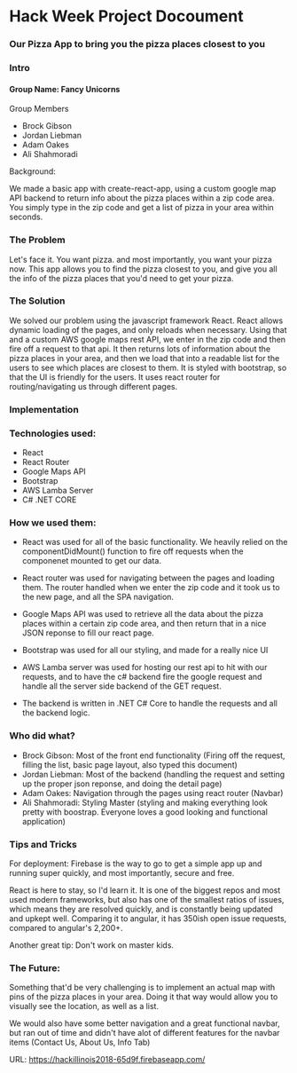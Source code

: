 # Hack Week Project Docoument

### Our Pizza App to bring you the pizza places closest to you

### Intro

#### Group Name: Fancy Unicorns

Group Members

- Brock Gibson
- Jordan Liebman
- Adam Oakes
- Ali Shahmoradi

Background:

We made a basic app with create-react-app, using a custom google map API backend to return info about the pizza places within a zip code area. You simply type in the zip code and get a list of pizza in your area within seconds.

### The Problem

Let's face it. You want pizza. and most importantly, you want your pizza now. This app allows you to find the pizza closest to you, and give you all the info of the pizza places that you'd need to get your pizza.

### The Solution

We solved our problem using the javascript framework React. React allows dynamic loading of the pages, and only reloads when necessary.
Using that and a custom AWS google maps rest API, we enter in the zip code and then fire off a request to that api. It then returns lots of information about the pizza places in your area, and then we load that into a readable list for the users to see which places are closest to them. It is styled with bootstrap, so that the UI is friendly for the users. It uses react router for routing/navigating us through different pages.

### Implementation

### Technologies used:

- React
- React Router
- Google Maps API
- Bootstrap
- AWS Lamba Server
- C# .NET CORE

### How we used them:

- React was used for all of the basic functionality. We heavily relied on the componentDidMount() function to fire off requests when the componenet mounted to get our data.

- React router was used for navigating between the pages and loading them. The router handled when we enter the zip code and it took us to the new page, and all the SPA navigation.

- Google Maps API was used to retrieve all the data about the pizza places within a certain zip code area, and then return that in a nice JSON reponse to fill our react page.

- Bootstrap was used for all our styling, and made for a really nice UI

- AWS Lamba server was used for hosting our rest api to hit with our requests, and to have the c# backend fire the google request and handle all the server side backend of the GET request.

- The backend is written in .NET C# Core to handle the requests and all the backend logic.

### Who did what?

- Brock Gibson: Most of the front end functionality (Firing off the request, filling the list, basic page layout, also typed this document)
- Jordan Liebman: Most of the backend (handling the request and setting up the proper json reponse, and doing the detail page)
- Adam Oakes: Navigation through the pages using react router (Navbar)
- Ali Shahmoradi: Styling Master (styling and making everything look pretty with boostrap. Everyone loves a good looking and functional application)

### Tips and Tricks

For deployment: Firebase is the way to go to get a simple app up and running super quickly, and most importantly, secure and free.

React is here to stay, so I'd learn it. It is one of the biggest repos and most used modern frameworks, but also has one of the smallest ratios of issues, which means they are resolved quickly, and is constantly being updated and upkept well. Comparing it to angular, it has 350ish open issue requests, compared to angular's 2,200+.

Another great tip: Don't work on master kids.

### The Future:

Something that'd be very challenging is to implement an actual map with pins of the pizza places in your area. Doing it that way would allow you to visually see the location, as well as a list.

We would also have some better navigation and a great functional navbar, but ran out of time and didn't have alot of different features for the navbar items (Contact Us, About Us, Info Tab)

URL: https://hackillinois2018-65d9f.firebaseapp.com/
